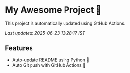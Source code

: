 # My Awesome Project 🚀

This project is automatically updated using GitHub Actions.

_Last updated: 2025-06-23 13:28:17 IST_

## Features
- Auto-update README using Python 🐍
- Auto Git push with GitHub Actions 🤖
